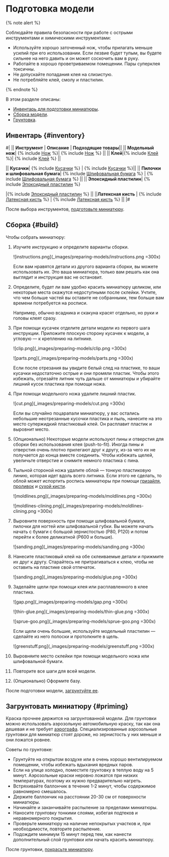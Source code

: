 # Подготовка модели

{% note alert %}

Соблюдайте правила безопасности при работе с острыми инструментами и химическими инструментами:

- Используйте хорошо заточенный нож, чтобы прилагать меньше усилий при его использовании. Если лезвие будет тупым, вы будете сильнее на него давить и он может соскочить вам в руку.
- Работайте в хорошо проветриваемом помещении. Пары суперклея токсичны.
- Не допускайте попадания клея на слизистую.
- Не потребляйте клей, смолу и пластилин.

{% endnote %}

В этом разделе описаны:

- [Инвентарь для подготовки миниатюры](#inventory).
- [Сборка модели](#build).
- [Грунтовка](#priming).

## Инвентарь {#inventory}

#|
|| **Инструмент** | **Описание** | **Подходящие товары**||
|| **Модельный нож**| {% include [Нож](_includes/inventory/knife.md) %}|
 {% include [Нож](_includes/inventory/knife-items.md) %} ||
|| **Клей**|{% include [Клей](_includes/inventory/glue.md) %}|
{% include [Клей](_includes/inventory/glue-items.md) %} ||

|| **Кусачки**| {% include [Кусачки](_includes/inventory/cutters.md) %} |
{% include [Кусачки](_includes/inventory/cutters-items.md) %}||
|| **Пилочки и шлифовальная бумага**|
{% include [Шлифовальная бумага](_includes/inventory/sandpaper.md) %}
 | {% include [Шлифовальная бумага](_includes/inventory/sandpaper-items.md) %}
  ||
|| **Эпоксидный пластилин**| {% include [Эпоксидный пластилин](_includes/inventory/greenstuff.md) %}

|{% include [Эпоксидный пластилин](_includes/inventory/greenstuff-items.md) %} ||
||**Латексная кисть** | {% include [Латексная кисть](_includes/inventory/latex-brush.md) %} |
{% include [Латексная кисть](_includes/inventory/latex-brush-items.md) %} ||
|#

После выбора инструментов, [подготовьте миниатюру](#build).

## Сборка {#build}

Чтобы собрать миниатюру:

  1. Изучите инструкцию и определите варианты сборки.

     ![instructions.png](_images/preparing-models/instructions.png =300x)

     Если вам нравятся детали из другого варианта сборки, вы можете использовать их. Это ваша миниатюра, только вам решать как она выглядит и инструкция вас не остановит.

  2. Определите, будет ли вам удобно красить миниатюру целиком, или некоторые места окажутся недоступными после склейки. Учтите, что чем больше частей вы оставите не собранными, тем больше вам времени потребуется на росписи.

     Например, обычно всадника и скакуна красят отдельно, но руки и головы клеят сразу.
  
  3. При помощи кусачек отделите детали модели из первого шага инструкции. Приложите плоскую сторону кусачек к модели, а угловую — к креплению на литнике.

     ![clip.png](_images/preparing-models/clip.png =300x)

     ![parts.png](_images/preparing-models/parts.png =300x)

     Если после отрезания вы увидите белый след на пластике, то ваши кусачки недостаточно острые и они промяли пластик. Чтобы этого избежать, отрезайте литник чуть дальше от миниатюры и убирайте лишний кусок пластика при помощи ножа.

  4. При помощи модельного ножа удалите лишний пластик.

     ![cut.png](_images/preparing-models/cut.png =300x)

     Если вы случайно поцарапали миниатюру, у вас остались небольшие неотрезанные кусочки пластика и пыль, нанесите на это место супержидкий пластиковый клей. Он расплавит пластик и выровнит место.

  5. (Опционально) Некоторые модели используют пины и отверстия для сборки без использования клея (push-to-fit). Иногда пины и отверстия очень плотно прилегают друг к другу, из-за чего их не получается до конца вместе соединить. Чтобы избежать щелей, увеличьте отверстие и снимите немного пластика с пина.
  6. Тыльной стороной ножа удалите облой — тонкую пластиковую линию, которая идет вдоль всего литника. Если этого не сделать, то облой может испортить роспись миниатюры при помощи [гризайля](methods/grisaille.md), [проливок](methods/citadel-style.md) и [сухой кисти](methods/drybrush.md).

     ![moldlines.png](_images/preparing-models/moldlines.png =300x)

     ![moldlines-clining.png](_images/preparing-models/moldlines-clining.png =300x)

  7. Выровните поверхность при помощи шлифовальной бумаги, пилочки для ногтей или шлифовальной губки. Вы можете начать начать с бумаги с большой зернистостью (P80, P120) и потом перейти к более деликатной (P600 и больше).

     ![sanding.png](_images/preparing-models/sanding.png =300x)

  8. Нанесите пластиковый клей на обе склеиваемые детали и прижмите их друг к другу. Старайтесь не притрагиваться к клею, чтобы не оставить на пластике свой отпечаток.

     ![sanding.png](_images/preparing-models/glue.png =300x)

  9. Заделайте щели при помощи клея или расплавленного в клее пластика.

     ![gap.png](_images/preparing-models/gap.png =300x)

     ![thin-glue.png](_images/preparing-models/thin-glue.png =300x)

     ![sprue-goo.png](_images/preparing-models/sprue-goo.png =300x)
  
     Если щели очень большие, используйте модельный пластилин — сделайте из него полоски и протолкните в щель.

     ![greenstuff.png](_images/preparing-models/greenstuff.png =300x)

  10. Выровняите место склейки при помощи модельного ножа или шлифовальной бумаги.
  11. Повторите все шаги для всей модели.
  12. (Опционально) Оформите базу.

После подготовки модели, [загрунтуйте ее](#priming).

## Загрунтовать миниатюру {#priming}

Краска прочнее держится на загрунтованной модели. Для грунтовки можно использовать аэрозольную автомобильную краску, так как она дешевая и не требует [аэрографа](methods/airbrush.md). Специализированные аэрозольные грунтовки для миниатюр стоят дороже, но зернистость у них меньше и они ложатся ровнее.

Советы по грунтовке:

- Грунтуйте на открытом воздухе или в очень хорошо вентилируемом помещении, чтобы избежать вдыхания вредных паров.
- Если на улице холодно, поместите грунтовку в теплую воду на 5 минут. Аэрозольные краски неровно ложатся при низких температурах, поэтому их нужно предварительно нагреть.
- Встряхивайте баллончик в течение 1-2 минут, чтобы содержимое равномерно смешалось.
- Держите баллончик на расстоянии 20-30 см от поверхности миниатюры.
- Начинайте и заканчивайте распыление за пределами миниатюры.
- Наносите грунтовку тонкими слоями, избегая подтеков и неравномерного покрытия.
- Проверьте миниатюру на наличие непокрытых участков и, при необходимости, повторите распыление.
- Подождите минимум 15 минут перед тем, как нанести дополнительный слой грунтовки или начать красить миниатюру.

После грунтовки, [покрасьте миниатюру](how-to-start.md).
